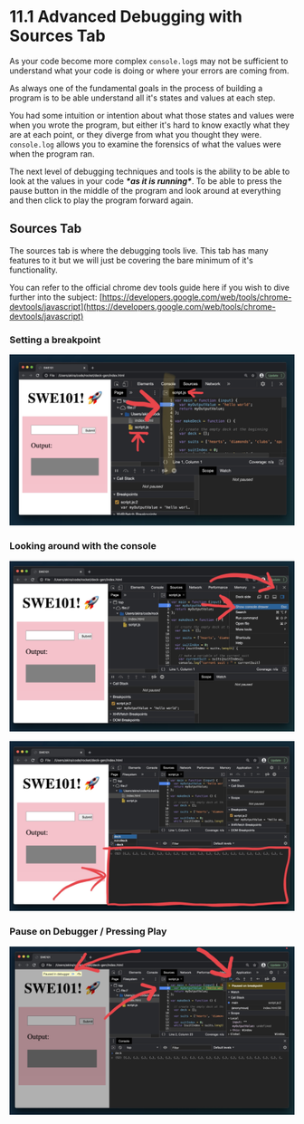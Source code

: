 # 11.1 Advanced Debugging with Sources Tab

As your code become more complex `console.log`s may not be sufficient to understand what your code is doing or where your errors are coming from.

As always one of the fundamental goals in the process of building a program is to be able understand all it's states and values at each step.

You had some intuition or intention about what those states and values were when you wrote the program, but either it's hard to know exactly what they are at each point, or they diverge from what you thought they were. `console.log` allows you to examine the forensics of what the values were when the program ran.

The next level of debugging techniques and tools is the ability to be able to look at the values in your code _**\*as it is running\***_. To be able to press the pause button in the middle of the program and look around at everything and then click to play the program forward again.

## Sources Tab

The sources tab is where the debugging tools live. This tab has many features to it but we will just be covering the bare minimum of it's functionality.

You can refer to the official chrome dev tools guide here if you wish to dive further into the subject: [https://developers.google.com/web/tools/chrome-devtools/javascript](https://developers.google.com/web/tools/chrome-devtools/javascript)

### Setting a breakpoint

![](../.gitbook/assets/screen-shot-2020-09-04-at-6.26.25-pm.jpg)

### Looking around with the console

![](../.gitbook/assets/screen-shot-2020-09-04-at-6.26.57-pm.jpg)

![](../.gitbook/assets/screen-shot-2020-09-04-at-6.27.27-pm.jpg)



### Pause on Debugger / Pressing Play

![](../.gitbook/assets/screen-shot-2020-09-04-at-6.37.45-pm.jpg)

